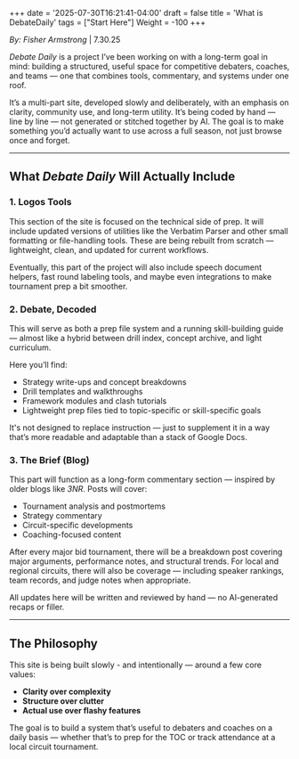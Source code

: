 +++
date = '2025-07-30T16:21:41-04:00'
draft = false
title = 'What is DebateDaily'
tags = ["Start Here"]
Weight = -100
+++

*By: Fisher Armstrong* | 7.30.25

*Debate Daily* is a project I’ve been working on with a long-term goal in mind: building a structured, useful space for competitive debaters, coaches, and teams — one that combines tools, commentary, and systems under one roof.

It’s a multi-part site, developed slowly and deliberately, with an emphasis on clarity, community use, and long-term utility. It’s being coded by hand — line by line — not generated or stitched together by AI. The goal is to make something you’d actually want to use across a full season, not just browse once and forget.
 
---

## What *Debate Daily* Will Actually Include


### 1. **Logos Tools**

This section of the site is focused on the technical side of prep. It will include updated versions of utilities like the Verbatim Parser and other small formatting or file-handling tools. These are being rebuilt from scratch — lightweight, clean, and updated for current workflows.

Eventually, this part of the project will also include speech document helpers, fast round labeling tools, and maybe even integrations to make tournament prep a bit smoother.

### 2. **Debate, Decoded**

This will serve as both a prep file system and a running skill-building guide — almost like a hybrid between drill index, concept archive, and light curriculum.

Here you’ll find:
- Strategy write-ups and concept breakdowns  
- Drill templates and walkthroughs  
- Framework modules and clash tutorials  
- Lightweight prep files tied to topic-specific or skill-specific goals  

It's not designed to replace instruction — just to supplement it in a way that’s more readable and adaptable than a stack of Google Docs.

### 3. **The Brief** (Blog)

This part will function as a long-form commentary section — inspired by older blogs like *3NR*. Posts will cover:
- Tournament analysis and postmortems  
- Strategy commentary  
- Circuit-specific developments  
- Coaching-focused content  

After every major bid tournament, there will be a breakdown post covering major arguments, performance notes, and structural trends. For local and regional circuits, there will also be coverage — including speaker rankings, team records, and judge notes when appropriate.

All updates here will be written and reviewed by hand — no AI-generated recaps or filler.

---

## The Philosophy

This site is being built slowly - and intentionally — around a few core values:

- **Clarity over complexity**  
- **Structure over clutter**  
- **Actual use over flashy features**

The goal is to build a system that’s useful to debaters and coaches on a daily basis — whether that’s to prep for the TOC or track attendance at a local circuit tournament.